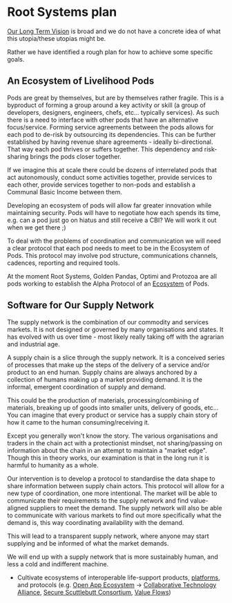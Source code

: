 # Root Systems plan

[Our Long Term Vision](./vision.md) is broad and we do not have a concrete idea of what this utopia/these utopias might be.

Rather we have identified a rough plan for how to achieve some specific goals.

## An Ecosystem of Livelihood Pods

Pods are great by themselves, but are by themselves rather fragile. This is a byproduct of forming a group around a key activity or skill (a group of developers, designers, engineers, chefs, etc... typically services). As such there is a need to interface with other pods that have an alternative focus/service. Forming service agreements between the pods allows for each pod to de-risk by outsourcing its dependencies. This can be further established by having revenue share agreements - ideally bi-directional. That way each pod thrives or suffers together. This dependency and risk-sharing brings the pods closer together.

If we imagine this at scale there could be dozens of interrelated pods that act autonomously, conduct some activities together, provide services to each other, provide services together to non-pods and establish a Communal Basic Income between them.

Developing an ecosystem of pods will allow far greater innovation while maintaining security. Pods will have to negotiate how each spends its time, e.g. can a pod just go on hiatus and still receive a CBI? We will work it out when we get there ;)

To deal with the problems of coordination and communication we will need a clear protocol that each pod needs to meet to be in the Ecosystem of Pods. This protocol may involve pod structure, communications channels, cadences, reporting and required tools.

At the moment Root Systems, Golden Pandas, Optimi and Protozoa are all pods working to establish the Alpha Protocol of an [Ecosystem](./ecosystem.md) of Pods.

## Software for Our Supply Network

The supply network is the combination of our commodity and services markets. It is not designed or governed by many organisations and states. It has evolved with us over time - most likely really taking off with the agrarian and industrial age.

A supply chain is a slice through the supply network. It is a conceived series of processes that make up the steps of the delivery of a service and/or product to an end human. Supply chains are always anchored by a collection of humans making up a market providing demand. It is the informal, emergent coordination of supply and demand.

This could be the production of materials, processing/combining of materials, breaking up of goods into smaller units, delivery of goods, etc... You can imagine that every product or service has a supply chain story of how it came to the human consuming/receiving it.  

Except you generally won't know the story. The various organisations and traders in the chain act with a protectionist mindset, not sharing/passing on information about the chain in an attempt to maintain a "market edge". Though this in theory works, our examination is that in the long run it is harmful to humanity as a whole.

Our intervention is to develop a protocol to standardise the data shape to share information between supply chain actors. This protocol will allow for a new type of coordination, one more intentional. The market will be able to communicate their requirements to the supply network and find value-aligned suppliers to meet the demand. The supply network will also be able to communicate with various markets to find out more specifically what the demand is, this way coordinating availability with the demand.

This will lead to a transparent supply network, where anyone may start supplying and be informed of what the market demands.

We will end up with a supply network that is more sustainably human, and less a cold and indifferent machine.


- Cultivate ecosystems of interoperable life-support products, [platforms](http://platformcoop.net/), and protocols (e.g. [Open App Ecosystem](https://github.com/open-app/core) -> [Collaborative Technology Alliance](https://medium.com/enspiral-tales/doing-more-together-together-seeding-a-collaborative-technology-alliance-82243ea30d41), [Secure Scuttlebutt Consortium](https://www.scuttlebutt.nz), [Value Flows](https://valueflo.ws))
